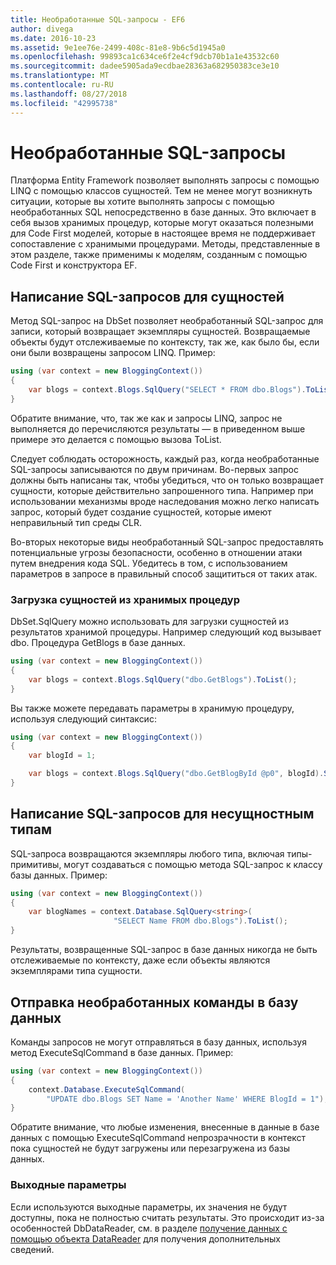 ```yaml
---
title: Необработанные SQL-запросы - EF6
author: divega
ms.date: 2016-10-23
ms.assetid: 9e1ee76e-2499-408c-81e8-9b6c5d1945a0
ms.openlocfilehash: 99893ca1c634ce6f2e4cf9dcb70b1a1e43532c60
ms.sourcegitcommit: dadee5905ada9ecdbae28363a682950383ce3e10
ms.translationtype: MT
ms.contentlocale: ru-RU
ms.lasthandoff: 08/27/2018
ms.locfileid: "42995738"
---
```

# <a name="raw-sql-queries"></a>Необработанные SQL-запросы
Платформа Entity Framework позволяет выполнять запросы с помощью LINQ с помощью классов сущностей. Тем не менее могут возникнуть ситуации, которые вы хотите выполнять запросы с помощью необработанных SQL непосредственно в базе данных. Это включает в себя вызов хранимых процедур, которые могут оказаться полезными для Code First моделей, которые в настоящее время не поддерживает сопоставление с хранимыми процедурами. Методы, представленные в этом разделе, также применимы к моделям, созданным с помощью Code First и конструктора EF.  

## <a name="writing-sql-queries-for-entities"></a>Написание SQL-запросов для сущностей  

Метод SQL-запрос на DbSet позволяет необработанный SQL-запрос для записи, который возвращает экземпляры сущностей. Возвращаемые объекты будут отслеживаемые по контексту, так же, как было бы, если они были возвращены запросом LINQ. Пример:  

``` csharp  
using (var context = new BloggingContext())
{
    var blogs = context.Blogs.SqlQuery("SELECT * FROM dbo.Blogs").ToList();
}
```  

Обратите внимание, что, так же как и запросы LINQ, запрос не выполняется до перечисляются результаты — в приведенном выше примере это делается с помощью вызова ToList.  

Следует соблюдать осторожность, каждый раз, когда необработанные SQL-запросы записываются по двум причинам. Во-первых запрос должны быть написаны так, чтобы убедиться, что он только возвращает сущности, которые действительно запрошенного типа. Например при использовании механизмы вроде наследования можно легко написать запрос, который будет создание сущностей, которые имеют неправильный тип среды CLR.  

Во-вторых некоторые виды необработанный SQL-запрос предоставлять потенциальные угрозы безопасности, особенно в отношении атаки путем внедрения кода SQL. Убедитесь в том, с использованием параметров в запросе в правильный способ защититься от таких атак.  

### <a name="loading-entities-from-stored-procedures"></a>Загрузка сущностей из хранимых процедур  

DbSet.SqlQuery можно использовать для загрузки сущностей из результатов хранимой процедуры. Например следующий код вызывает dbo. Процедура GetBlogs в базе данных.  

``` csharp
using (var context = new BloggingContext())
{
    var blogs = context.Blogs.SqlQuery("dbo.GetBlogs").ToList();
}
```  

Вы также можете передавать параметры в хранимую процедуру, используя следующий синтаксис:  

``` csharp
using (var context = new BloggingContext())
{
    var blogId = 1;

    var blogs = context.Blogs.SqlQuery("dbo.GetBlogById @p0", blogId).Single();
}
```  

## <a name="writing-sql-queries-for-non-entity-types"></a>Написание SQL-запросов для несущностным типам  

SQL-запроса возвращаются экземпляры любого типа, включая типы-примитивы, могут создаваться с помощью метода SQL-запрос к классу базы данных. Пример:  

``` csharp
using (var context = new BloggingContext())
{
    var blogNames = context.Database.SqlQuery<string>(
                       "SELECT Name FROM dbo.Blogs").ToList();
}
```  

Результаты, возвращенные SQL-запрос в базе данных никогда не быть отслеживаемые по контексту, даже если объекты являются экземплярами типа сущности.  

## <a name="sending-raw-commands-to-the-database"></a>Отправка необработанных команды в базу данных  

Команды запросов не могут отправляться в базу данных, используя метод ExecuteSqlCommand в базе данных. Пример:  

``` csharp
using (var context = new BloggingContext())
{
    context.Database.ExecuteSqlCommand(
        "UPDATE dbo.Blogs SET Name = 'Another Name' WHERE BlogId = 1");
}
```  

Обратите внимание, что любые изменения, внесенные в данные в базе данных с помощью ExecuteSqlCommand непрозрачности в контекст пока сущностей не будут загружены или перезагружена из базы данных.  

### <a name="output-parameters"></a>Выходные параметры  

Если используются выходные параметры, их значения не будут доступны, пока не полностью считать результаты. Это происходит из-за особенностей DbDataReader, см. в разделе [получение данных с помощью объекта DataReader](http://go.microsoft.com/fwlink/?LinkID=398589) для получения дополнительных сведений.  
